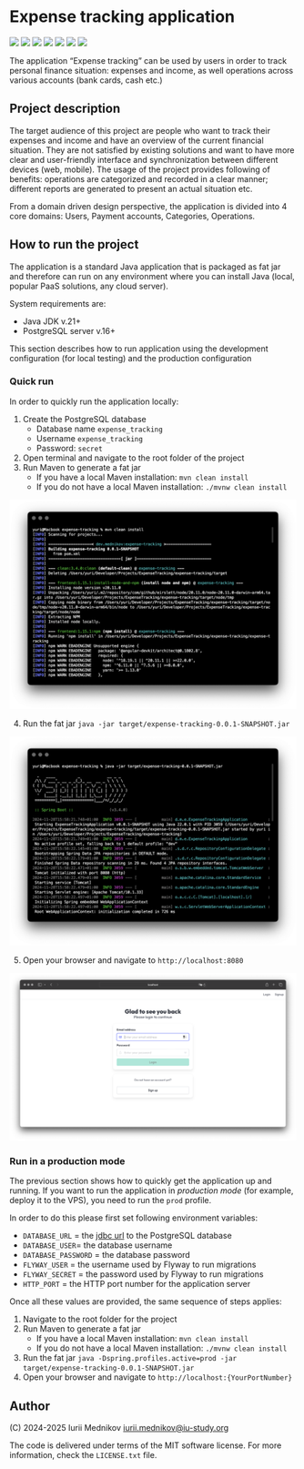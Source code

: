 # Expense tracking application

![](https://img.shields.io/badge/Java-ED8B00?style=for-the-badge&logo=openjdk&logoColor=white)
![](https://img.shields.io/badge/Spring-6DB33F?style=for-the-badge&logo=spring&logoColor=white)
![](https://img.shields.io/badge/Spring_Boot-6DB33F?style=for-the-badge&logo=spring-boot&logoColor=white)
![](https://img.shields.io/badge/Hibernate-59666C?style=for-the-badge&logo=Hibernate&logoColor=white)
![](https://img.shields.io/badge/PostgreSQL-316192?style=for-the-badge&logo=postgresql&logoColor=white)
![](https://img.shields.io/badge/TypeScript-007ACC?style=for-the-badge&logo=typescript&logoColor=white)
![](https://img.shields.io/badge/Angular-DD0031?style=for-the-badge&logo=angular&logoColor=white)

The application “Expense tracking” can be used by users in order to track personal finance situation: expenses and income, as well operations across various accounts (bank cards, cash etc.)

## Project description

The target audience of this project are people who want to track their expenses and income and have an overview of the current financial situation. They are not satisfied by existing solutions and want to have more clear and user-friendly interface and synchronization between different devices (web, mobile). The usage of the project provides following of benefits: operations are categorized and recorded in a clear manner; different reports are generated to present an actual situation etc.

From a domain driven design perspective, the application is divided into 4 core domains: Users, Payment accounts, Categories, Operations.

## How to run the project

The application is a standard Java application that is packaged as fat jar and therefore can run on any environment where you can install Java (local, popular PaaS solutions, any cloud server).

System requirements are:

- Java JDK v.21+
- PostgreSQL server v.16+

This section describes how to run application using the development configuration (for local testing) and the production configuration

### Quick run

In order to quickly run the application locally:

1. Create the PostgreSQL database
    - Database name ```expense_tracking```
    - Username ```expense_tracking```
    - Password: ```secret```
2. Open terminal and navigate to the root folder of the project
3. Run Maven to generate a fat jar
    - If you have a local Maven installation: ```mvn clean install```
    - If you do not have a local Maven installation: ```./mvnw clean install```

![](docs_phase3/images/installation-1.png)

4. Run the fat jar ```java -jar target/expense-tracking-0.0.1-SNAPSHOT.jar```

![](docs_phase3/images/installation-2.png)

5. Open your browser and navigate to ```http://localhost:8080```

![](docs_phase3/images/installation-3.png)

### Run in a production mode

The previous section shows how to quickly get the application up and running. If you want to run the application in _production mode_ (for example, deploy it to the VPS), you need to run the ```prod``` profile.

In order to do this please first set following environment variables:

- ```DATABASE_URL``` = the [jdbc url](https://docs.oracle.com/javase/tutorial/jdbc/basics/connecting.html) to the PostgreSQL database
- ```DATABASE_USER```= the database username 
- ```DATABASE_PASSWORD``` = the database password 
- ```FLYWAY_USER``` = the username used by Flyway to run migrations
- ```FLYWAY_SECRET``` = the password used by Flyway to run migrations
- ```HTTP_PORT``` = the HTTP port number for the application server

Once all these values are provided, the same sequence of steps applies:

1. Navigate to the root folder for the project
2. Run Maven to generate a fat jar
   - If you have a local Maven installation: ```mvn clean install```
   - If you do not have a local Maven installation: ```./mvnw clean install```
3. Run the fat jar ```java -Dspring.profiles.active=prod -jar target/expense-tracking-0.0.1-SNAPSHOT.jar```
4. Open your browser and navigate to ```http://localhost:{YourPortNumber}```

## Author

(C) 2024-2025 Iurii Mednikov <iurii.mednikov@iu-study.org>

The code is delivered under terms of the MIT software license. For more information, check the ```LICENSE.txt``` file.